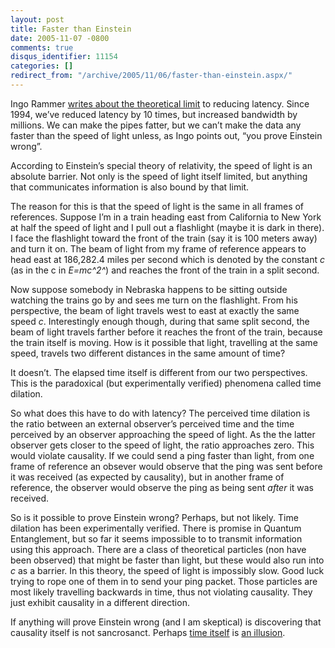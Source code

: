 ```yaml
---
layout: post
title: Faster than Einstein
date: 2005-11-07 -0800
comments: true
disqus_identifier: 11154
categories: []
redirect_from: "/archive/2005/11/06/faster-than-einstein.aspx/"
---
```


Ingo Rammer [writes about the theoretical
limit](http://blogs.thinktecture.com/ingo/comments/414304.aspx) to
reducing latency. Since 1994, we’ve reduced latency by 10 times, but
increased bandwidth by millions. We can make the pipes fatter, but we
can’t make the data any faster than the speed of light unless, as Ingo
points out, “you prove Einstein wrong”.

According to Einstein’s special theory of relativity, the speed of light
is an absolute barrier. Not only is the speed of light itself limited,
but anything that communicates information is also bound by that limit.

The reason for this is that the speed of light is the same in all frames
of references. Suppose I’m in a train heading east from California to
New York at half the speed of light and I pull out a flashlight (maybe
it is dark in there). I face the flashlight toward the front of the
train (say it is 100 meters away) and turn it on. The beam of light from
my frame of reference appears to head east at 186,282.4 miles per second
which is denoted by the constant *c* (as in the c in *E=mc^2^*) and
reaches the front of the train in a split second.

Now suppose somebody in Nebraska happens to be sitting outside watching
the trains go by and sees me turn on the flashlight. From his
perspective, the beam of light travels west to east at exactly the same
speed *c*. Interestingly enough though, during that same split second,
the beam of light travels farther before it reaches the front of the
train, because the train itself is moving. How is it possible that
light, travelling at the same speed, travels two different distances in
the same amount of time?

It doesn’t. The elapsed time itself is different from our two
perspectives. This is the paradoxical (but experimentally verified)
phenomena called time dilation.

So what does this have to do with latency? The perceived time dilation
is the ratio between an external observer’s perceived time and the time
perceived by an observer approaching the speed of light. As the the
latter observer gets closer to the speed of light, the ratio approaches
zero. This would violate causality. If we could send a ping faster than
light, from one frame of reference an obsever would observe that the
ping was sent before it was received (as expected by causality), but in
another frame of reference, the observer would observe the ping as being
sent *after* it was received.

So is it possible to prove Einstein wrong? Perhaps, but not likely. Time
dilation has been experimentally verified. There is promise in Quantum
Entanglement, but so far it seems impossible to to transmit information
using this approach. There are a class of theoretical particles (non
have been observed) that might be faster than light, but these would
also run into *c* as a barrier. In this theory, the speed of light is
impossibly slow. Good luck trying to rope one of them in to send your
ping packet. Those particles are most likely travelling backwards in
time, thus not violating causality. They just exhibit causality in a
different direction.

If anything will prove Einstein wrong (and I am skeptical) is
discovering that causality itself is not sancrosanct. Perhaps [time
itself](http://www.cgold.com.au/prophecyline/TI.htm) is [an
illusion](http://www.iwaynet.net/~wdc/time.htm).

